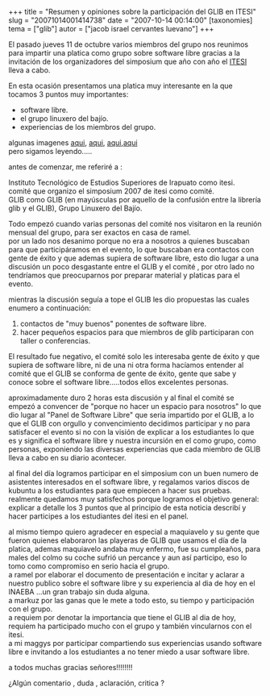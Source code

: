 +++
title = "Resumen y opiniones sobre la participación del GLIB en ITESI"
slug = "20071014001414738"
date = "2007-10-14 00:14:00"
[taxonomies]
tema = ["glib"]
autor = ["jacob israel cervantes luevano"]
+++

El pasado jueves 11 de octubre varios miembros del grupo nos reunimos
para impartir una platica como grupo sobre software libre gracias a la
invitación de los organizadores del simposium que año con año el
[ITESI](http://www.itesi.edu.mx/deflash.asp?liga=intro.asp?cve=introfoto.htm)
lleva a cabo.  
  
En esta ocasión presentamos una platica muy interesante en la que
tocamos 3 puntos muy importantes:  
  

-   software libre.
-   el grupo linuxero del bajío.
-   experiencias de los miembros del grupo.

  
algunas imagenes
[aqui](http://ministeriosjm.com/area51/~jacob/imgs/glib/itesioct1107/glibitesi07.jpg),
[aqui](http://ministeriosjm.com/area51/~jacob/imgs/glib/itesioct1107/S5030507mini.jpg),
[aqui](http://ministeriosjm.com/area51/~jacob/imgs/glib/itesioct1107/S5030510mini.jpg),[aqui](http://ministeriosjm.com/area51/~jacob/imgs/glib/itesioct1107/S5030511mini.jpg)  
pero sigamos leyendo.....

<!-- more -->
antes de comenzar, me referiré a :  
  
Instituto Tecnológico de Estudios Superiores de Irapuato como itesi.  
comité que organizo el simposium 2007 de itesi como comité.  
GLIB como GLIB (en mayúsculas por aquello de la confusión entre la
librería glib y el GLIB), Grupo Linuxero del Bajío.  
  
  
Todo empezó cuando varias personas del comité nos visitaron en la
reunión mensual del grupo, para ser exactos en casa de ramel.  
por un lado nos desanimo porque no era a nosotros a quienes buscaban
para que participáramos en el evento, lo que buscaban era contactos con
gente de éxito y que ademas supiera de software libre, esto dio lugar a
una discusión un poco desgastante entre el GLIB y el comité , por otro
lado no tendríamos que preocuparnos por preparar material y platicas
para el evento.  
  
mientras la discusión seguía a tope el GLIB les dio propuestas las
cuales enumero a continuación:  

1.  contactos de "muy buenos" ponentes de software libre.
2.  hacer pequeños espacios para que miembros de glib participaran con
    taller o conferencias.

El resultado fue negativo, el comité solo les interesaba gente de éxito
y que supiera de software libre, ni de una ni otra forma hacíamos
entender al comité que el GLIB se conforma de gente de éxito, gente que
sabe y conoce sobre el software libre.....todos ellos excelentes
personas.  
  
aproximadamente duro 2 horas esta discusión y al final el comité se
empezó a convencer de "porque no hacer un espacio para nosotros" lo que
dio lugar al "Panel de Software Libre" que seria impartido por el GLIB,
a lo que el GLIB con orgullo y convencimiento decidimos participar y no
para satisfacer el evento si no con la visión de explicar a los
estudiantes lo que es y significa el software libre y nuestra incursión
en el como grupo, como personas, exponiendo las diversas experiencias
que cada miembro de GLIB lleva a cabo en su diario acontecer.  
  
al final del día logramos participar en el simposium con un buen numero
de asistentes interesados en el software libre, y regalamos varios
discos de kubuntu a los estudiantes para que empiecen a hacer sus
pruebas.  
realmente quedamos muy satisfechos porque logramos el objetivo general:
explicar a detalle los 3 puntos que al principio de esta noticia
describí y hacer participes a los estudiantes del itesi en el panel.  
  
al mismo tiempo quiero agradecer en especial a maquiavelo y su gente que
fueron quienes elaboraron las playeras de GLIB que usamos el día de la
platica, ademas maquiavelo andaba muy enfermo, fue su cumpleaños, para
males del colmo su coche sufrió un percance y aun así participo, eso lo
tomo como compromiso en serio hacia el grupo.  
a ramel por elaborar el documento de presentación e incitar y aclarar a
nuestro publico sobre el software libre y su experiencia al dia de hoy
en el INAEBA ...un gran trabajo sin duda alguna.  
a markuz por las ganas que le mete a todo esto, su tiempo y
participación con el grupo.  
a requiem por denotar la importancia que tiene el GLIB al dia de hoy,
requiem ha participado mucho con el grupo y también vincularnos con el
itesi.  
a mi maggys por participar compartiendo sus experiencias usando software
libre e invitando a los estudiantes a no tener miedo a usar software
libre.  
  
a todos muchas gracias señores!!!!!!!!  
  
¿Algún comentario , duda , aclaración, critica ?

